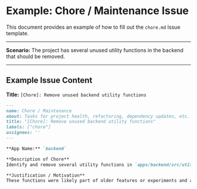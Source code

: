 # Example: Chore / Maintenance Issue

This document provides an example of how to fill out the `chore.md` Issue template.

---

**Scenario:** The project has several unused utility functions in the backend that should be removed.

---

## Example Issue Content

**Title:** `[Chore]: Remove unused backend utility functions`

```markdown
---
name: Chore / Maintenance
about: Tasks for project health, refactoring, dependency updates, etc.
title: "[Chore]: Remove unused backend utility functions"
labels: ["chore"]
assignees: ''
---

**App Name:** `backend`

**Description of Chore**
Identify and remove several utility functions in `apps/backend/src/utils/` that are no longer being called anywhere in the codebase. This will help reduce bundle size and improve code clarity.

**Justification / Motivation**
These functions were likely part of older features or experiments and are now dead code. Removing them improves maintainability, reduces potential confusion for new developers, and slightly reduces the overall codebase size.
```